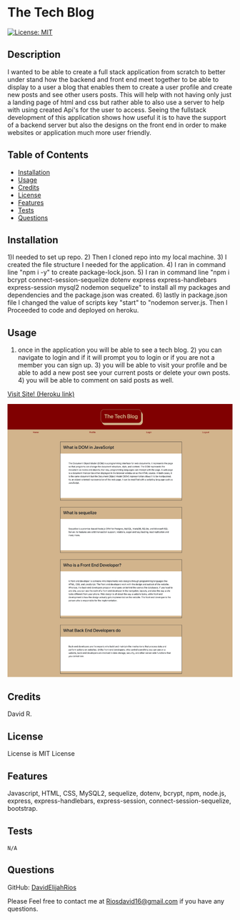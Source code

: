 # The Tech Blog 


[![License: MIT](https://img.shields.io/badge/License-MIT-yellow.svg)](https://opensource.org/licenses/MIT)


  ## Description

  
   I wanted to be able to create a full stack application from scratch to better under stand how the backend and front end meet together to be able to display to a user a blog that enables them to create a user profile and create new posts and see other users posts. This will help with not having only just a landing page of html and css but rather able to also use a server to help with using created Api's for the user to access.
   Seeing the fullstack development of this application shows how useful it is to have the support of a backend server but also the designs on the front end in order to make websites or application much more user friendly.



  ## Table of Contents
  
  - [Installation](#installation)
  - [Usage](#usage)
  - [Credits](#credits)
  - [License](#license)
  - [Features](#features)
  - [Tests](#tests)
  - [Questions](questions)


  
  ## Installation
  

  1)I needed to set up repo. 2) Then I cloned repo into my local machine. 3) I created the file structure I needed for the application. 4) I ran in command line "npm i -y" to create package-lock.json. 5) I ran in command line "npm i bcrypt connect-session-sequelize dotenv express express-handlebars express-session mysql2 nodemon sequelize" to install all my packages and dependencies and the package.json was created. 6) lastly in package.json file I changed the value of scripts key "start" to "nodemon server.js. Then I Proceeded to code and deployed on heroku.
  



  ## Usage
  

  1) once in the application you will be able to see a tech blog. 2) you can navigate to login and if it will prompt you to login or if you are not a member you can sign up. 3) you will be able to visit your profile and be able to add a new post see your current posts or delete your own posts. 4) you will be able to comment on said posts as well.

  [Visit Site! (Heroku link)](https://rocky-tor-24531.herokuapp.com/)

  ![Blog Screenshot](/public/Images/the-tech-blog-screenshot.png)




  ## Credits
  

  David R.
  




 ## License


  License is MIT License


    
    




  ## Features

  
  Javascript, HTML, CSS, MySQL2, sequelize, dotenv, bcrypt, npm, node.js, express, express-handlebars, express-session, connect-session-sequelize, bootstrap.




  ## Tests


    N/A
    

    
    
  



  ## Questions


  GitHub: [DavidElijahRios](https://github.com/DavidElijahRios)


  Please Feel free to contact me at Riosdavid16@gmail.com if you have any questions.

